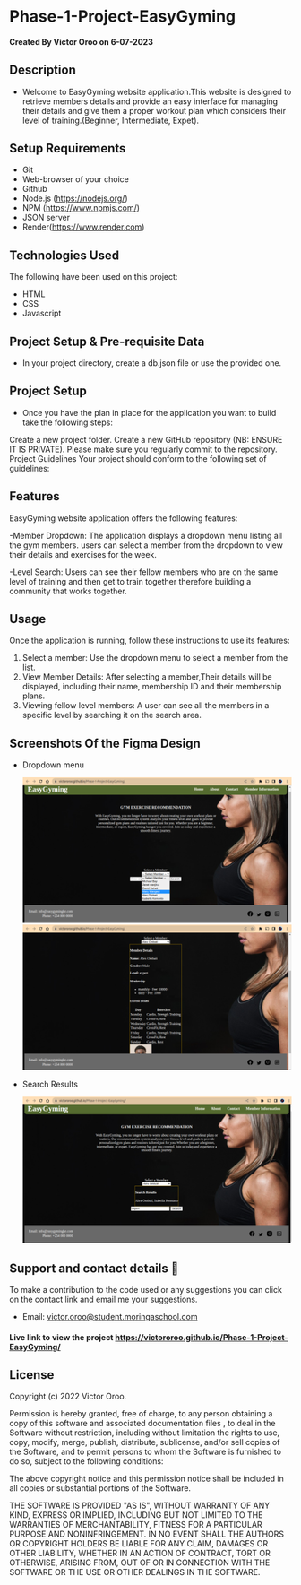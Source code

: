 # Phase-1-Project-EasyGyming
#### Created By Victor Oroo on 6-07-2023

## Description

- Welcome to EasyGyming website application.This website is designed to retrieve members details and provide an easy interface for managing their details and give them a proper workout plan which considers their level of training.(Beginner, Intermediate, Expet).

## Setup Requirements

- Git
- Web-browser of your choice
- Github
- Node.js (https://nodejs.org/)
- NPM (https://www.npmjs.com/)
- JSON server
- Render(https://www.render.com)

## Technologies Used

The following have been used on this project:

- HTML
- CSS
- Javascript

## Project Setup & Pre-requisite Data

- In your project directory, create a db.json file or use the provided one.

## Project Setup
- Once you have the plan in place for the application you want to build take the following steps:

Create a new project folder.
Create a new GitHub repository (NB: ENSURE IT IS PRIVATE).
Please make sure you regularly commit to the repository.
Project Guidelines
Your project should conform to the following set of guidelines:

## Features
EasyGyming website application offers the following features:

-Member Dropdown: The application displays a dropdown menu listing all the gym members.
users can select a member from the dropdown to view their details and exercises for the week.

-Level Search: Users can see their fellow members who are on the same level of training and then get 
to train together therefore building a community that works together.

## Usage
Once the application is running, follow these instructions to use its features:

1. Select a member: Use the dropdown menu to select a member from the list.
2. View Member Details: After selecting a member,Their details will be displayed, including their name, membership ID and their membership plans.
3. Viewing fellow level members: A user can see all the members in a specific level by searching it on the search area.

## Screenshots Of the Figma Design

- Dropdown menu

  <img src="./Screenshots-EasyGyming/Screenshot dropdown menu.png" alt="screenshot" />
  <img src="./Screenshots-EasyGyming/Screenshot select dropdown menu.png" alt="screenshot" />

- Search Results

  <img src="./Screenshots-EasyGyming/Screenshot show search results.png" alt="screenshot" />

## Support and contact details 🙂

To make a contribution to the code used or any suggestions you can click on the contact link and email me your suggestions.

- Email: victor.oroo@student.moringaschool.com

#### Live link to view the project  https://victororoo.github.io/Phase-1-Project-EasyGyming/

## License

Copyright (c) 2022 Victor Oroo.

Permission is hereby granted, free of charge, to any person obtaining a copy
of this software and associated documentation files , to deal
in the Software without restriction, including without limitation the rights
to use, copy, modify, merge, publish, distribute, sublicense, and/or sell
copies of the Software, and to permit persons to whom the Software is
furnished to do so, subject to the following conditions:

The above copyright notice and this permission notice shall be included in all
copies or substantial portions of the Software.

THE SOFTWARE IS PROVIDED "AS IS", WITHOUT WARRANTY OF ANY KIND, EXPRESS OR
IMPLIED, INCLUDING BUT NOT LIMITED TO THE WARRANTIES OF MERCHANTABILITY,
FITNESS FOR A PARTICULAR PURPOSE AND NONINFRINGEMENT. IN NO EVENT SHALL THE
AUTHORS OR COPYRIGHT HOLDERS BE LIABLE FOR ANY CLAIM, DAMAGES OR OTHER
LIABILITY, WHETHER IN AN ACTION OF CONTRACT, TORT OR OTHERWISE, ARISING FROM,
OUT OF OR IN CONNECTION WITH THE SOFTWARE OR THE USE OR OTHER DEALINGS IN THE
SOFTWARE.

